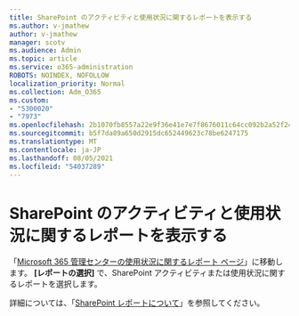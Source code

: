 ```yaml
---
title: SharePoint のアクティビティと使用状況に関するレポートを表示する
ms.author: v-jmathew
author: v-jmathew
manager: scotv
ms.audience: Admin
ms.topic: article
ms.service: o365-administration
ROBOTS: NOINDEX, NOFOLLOW
localization_priority: Normal
ms.collection: Adm_O365
ms.custom:
- "5300020"
- "7973"
ms.openlocfilehash: 2b1070fb8557a22e9f36e41e7e7f8676011c64cc092b2a52f24339b49df41453
ms.sourcegitcommit: b5f7da89a650d2915dc652449623c78be6247175
ms.translationtype: MT
ms.contentlocale: ja-JP
ms.lasthandoff: 08/05/2021
ms.locfileid: "54037289"
---
```

# <a name="view-reports-on-sharepoint-activity-and-usage"></a>SharePoint のアクティビティと使用状況に関するレポートを表示する

「[Microsoft 365 管理センターの使用状況に関するレポート ページ](https://admin.microsoft.com/AdminPortal/Home)」に移動します。 **[レポートの選択]** で、SharePoint アクティビティまたは使用状況に関するレポートを選択します。

詳細については、「[SharePoint レポートについて](https://go.microsoft.com/fwlink/?linkid=875240)」を参照してください。

